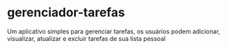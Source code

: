 # gerenciador-tarefas
Um aplicativo simples para gerenciar tarefas, os usuários podem adicionar, visualizar, atualizar e excluir tarefas de sua lista pessoal
